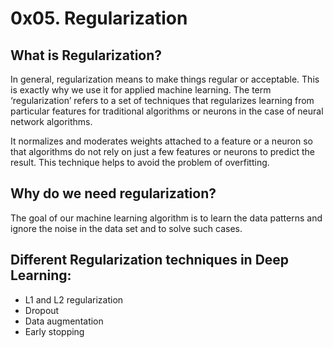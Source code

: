 # 0x05. Regularization

## What is Regularization?
In general, regularization means to make things regular or acceptable. This is exactly why we use it for applied machine learning. The term ‘regularization’ refers to a set of techniques that regularizes learning from particular features for traditional algorithms or neurons in the case of neural network algorithms.

It normalizes and moderates weights attached to a feature or a neuron so that algorithms do not rely on just a few features or neurons to predict the result. This technique helps to avoid the problem of overfitting.

## Why do we need regularization?
The goal of our machine learning algorithm is to learn the data patterns and ignore the noise in the data set and to solve such cases.

## Different Regularization techniques in Deep Learning:
* L1 and L2 regularization
* Dropout
* Data augmentation
* Early stopping
